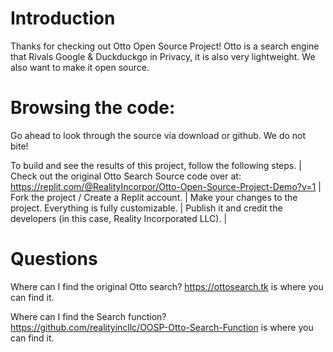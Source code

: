 # Introduction
Thanks for checking out Otto Open Source Project! Otto is a search engine that Rivals Google & Duckduckgo in Privacy, it is also very lightweight. We also want to make it open source.

# Browsing the code:
Go ahead to look through the source via download or github. We do not bite!

To build and see the results of this project, follow the following steps.
|
Check out the original Otto Search Source code over at: https://replit.com/@RealityIncorpor/Otto-Open-Source-Project-Demo?v=1
|
Fork the project / Create a Replit account.
|
Make your changes to the project. Everything is fully customizable.
|
Publish it and credit the developers (in this case, Reality Incorporated LLC).
|
# Questions
Where can I find the original Otto search? 
https://ottosearch.tk is where you can find it.

Where can I find the Search function?
https://github.com/realityincllc/OOSP-Otto-Search-Function is where you can find it.
